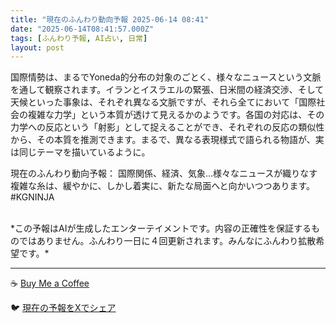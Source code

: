```yaml
---
title: "現在のふんわり動向予報 2025-06-14 08:41"
date: "2025-06-14T08:41:57.000Z"
tags: [ふんわり予報, AI占い, 日常]
layout: post
---
```


国際情勢は、まるでYoneda的分布の対象のごとく、様々なニュースという文脈を通して観察されます。イランとイスラエルの緊張、日米間の経済交渉、そして天候といった事象は、それぞれ異なる文脈ですが、それら全てにおいて「国際社会の複雑な力学」という本質が透けて見えるかのようです。各国の対応は、その力学への反応という「射影」として捉えることができ、それぞれの反応の類似性から、その本質を推測できます。まるで、異なる表現様式で語られる物語が、実は同じテーマを描いているように。


現在のふんわり動向予報：
国際関係、経済、気象…様々なニュースが織りなす複雑な糸は、緩やかに、しかし着実に、新たな局面へと向かいつつあります。#KGNINJA

<br>
*この予報はAIが生成したエンターテイメントです。内容の正確性を保証するものではありません。ふんわり一日に４回更新されます。みんなにふんわり拡散希望です。*

---
☕️ [Buy Me a Coffee](https://www.buymeacoffee.com/kgninja)

🐦 [現在の予報をXでシェア](https://twitter.com/intent/tweet?text=%E7%8F%BE%E5%9C%A8%E3%81%AE%E3%81%B5%E3%82%93%E3%82%8F%E3%82%8A%E4%BA%88%E5%A0%B1%3A%20%E3%80%8C%E5%9B%BD%E9%9A%9B%E6%83%85%E5%8B%A2%E3%81%AF%E3%80%81%E3%81%BE%E3%82%8B%E3%81%A7Yoneda%E7%9A%84%E5%88%86%E5%B8%83%E3%81%AE%E5%AF%BE%E8%B1%A1%E3%81%AE%E3%81%94%E3%81%A8%E3%81%8F%E3%80%81%E6%A7%98%E3%80%85%E3%81%AA%E3%83%8B%E3%83%A5%E3%83%BC%E3%82%B9%E3%81%A8%E3%81%84%E3%81%86%E6%96%87%E8%84%88%E3%82%92%E9%80%9A%E3%81%97%E3%81%A6%E8%A6%B3%E5%AF%9F%E3%81%95%E3%82%8C%E3%81%BE%E3%81%99%E3%80%82%E3%80%8D%23KGNINJA%20%E7%B6%9A%E3%81%8D%E3%81%AF%E3%83%96%E3%83%AD%E3%82%B0%E3%81%A7%EF%BC%81%F0%9F%91%87&url=https%3A%2F%2Fkg-ninja.github.io%2FFunwariyoso%2F)
